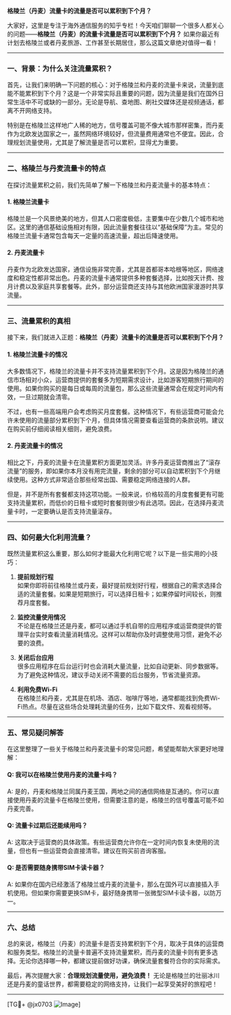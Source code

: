 **格陵兰（丹麦）流量卡的流量是否可以累积到下个月？**

大家好，这里是专注于海外通信服务的知乎专栏！今天咱们聊聊一个很多人都关心的问题——**格陵兰（丹麦）的流量卡流量是否可以累积到下个月？** 如果你最近有计划去格陵兰或者丹麦旅游、工作甚至长期居住，那么这篇文章绝对值得一看！

---

### 一、背景：为什么关注流量累积？

首先，让我们来明确一下问题的核心：对于格陵兰和丹麦的流量卡来说，流量到底能不能累积到下个月？这是一个非常实际且重要的问题，因为流量是我们在国外日常生活中不可或缺的一部分。无论是导航、查地图、刷社交媒体还是视频通话，都离不开网络支持。

特别是在格陵兰这样地广人稀的地方，信号覆盖可能不像大城市那样密集，而丹麦作为北欧发达国家之一，虽然网络环境较好，但流量费用通常也不便宜。因此，合理规划流量使用，尤其是了解流量是否可以累积，显得尤为重要。

---

### 二、格陵兰与丹麦流量卡的特点

在探讨流量累积之前，我们先简单了解一下格陵兰和丹麦流量卡的基本特点：

#### 1. **格陵兰流量卡**
格陵兰是一个风景绝美的地方，但其人口密度极低，主要集中在少数几个城市和地区。这里的通信基础设施相对有限，因此流量套餐往往以“基础保障”为主。常见的格陵兰流量卡通常包含每天一定量的高速流量，超出后降速使用。

#### 2. **丹麦流量卡**
丹麦作为北欧发达国家，通信设施非常完善，尤其是首都哥本哈根等地区，网络速度和稳定性都非常出色。丹麦的流量卡通常提供多种套餐选择，比如按天计费、按月计费以及家庭共享套餐等。此外，部分运营商还支持与其他欧洲国家漫游时共享流量。

---

### 三、流量累积的真相

接下来，我们就进入正题：**格陵兰（丹麦）流量卡的流量是否可以累积到下个月？**

#### 1. **格陵兰流量卡的情况**
大多数情况下，格陵兰的流量卡并不支持流量累积到下个月。这是因为格陵兰的通信市场相对小众，运营商提供的套餐多为短期需求设计，比如游客短期旅行期间的使用。如果你购买的是每日或每周的流量包，那么这些流量通常会在规定时间内有效，一旦过期就会清零。

不过，也有一些高端用户会考虑购买月度套餐。这种情况下，有些运营商可能会允许未使用的流量部分累积到下个月，但具体情况需要查看运营商的条款说明。建议在购买前仔细阅读相关细则，避免浪费。

#### 2. **丹麦流量卡的情况**
相比之下，丹麦的流量卡在流量累积方面更加灵活。许多丹麦运营商推出了“滚存流量”的服务，即如果你本月没有用完流量，剩余的部分可以自动累积到下个月继续使用。这种方式非常适合那些经常出国、需要稳定网络连接的人群。

但是，并不是所有套餐都支持这项功能。一般来说，价格较高的月度套餐更有可能支持流量累积，而低价的日租卡或短时套餐则很少有此选项。因此，在选择丹麦流量卡时，一定要确认是否支持流量滚存。

---

### 四、如何最大化利用流量？

既然流量累积这么重要，那么如何才能最大化利用它呢？以下是一些实用的小技巧：

1. **提前规划行程**  
   如果你即将前往格陵兰或丹麦，最好提前规划好行程，根据自己的需求选择合适的流量套餐。如果是短期旅行，可以选择日租卡；如果停留时间较长，则推荐月度套餐。

2. **监控流量使用情况**  
   不论是在格陵兰还是丹麦，都可以通过手机自带的应用程序或运营商提供的管理平台实时查看流量消耗情况。这样可以帮助你及时调整使用习惯，避免不必要的浪费。

3. **关闭后台应用**  
   很多应用程序在后台运行时也会消耗大量流量，比如自动更新、同步数据等。为了避免这种情况，建议手动关闭不需要的后台服务，节省流量资源。

4. **利用免费Wi-Fi**  
   在格陵兰和丹麦，尤其是在机场、酒店、咖啡厅等地，通常都能找到免费Wi-Fi热点。尽量在这些场合处理耗流量的任务，比如下载文件、观看视频等。

---

### 五、常见疑问解答

在这里整理了一些关于格陵兰和丹麦流量卡的常见问题，希望能帮助大家更好地理解：

#### Q: 我可以在格陵兰使用丹麦的流量卡吗？
A: 是的，丹麦和格陵兰同属丹麦王国，两地之间的通信网络是互通的。你可以直接使用丹麦的流量卡在格陵兰使用，但需要注意的是，格陵兰的信号覆盖可能不如丹麦完善。

#### Q: 流量卡过期后还能续用吗？
A: 这取决于运营商的具体政策。有些运营商允许你在一定时间内恢复未使用的流量，但也有一些运营商会直接清零。建议在购买前咨询客服。

#### Q: 是否需要随身携带SIM卡读卡器？
A: 如果你在国内已经激活了格陵兰或丹麦的流量卡，那么在国外可以直接插入手机使用。但如果你需要更换SIM卡，最好随身携带一张微型SIM卡读卡器，以防万一。

---

### 六、总结

总的来说，格陵兰（丹麦）的流量卡是否支持累积到下个月，取决于具体的运营商和服务类型。格陵兰的流量卡普遍不支持流量累积，而丹麦的流量卡则有更多选择。无论你选择哪一种，都建议提前做好功课，确保流量套餐符合你的实际需求。

最后，再次提醒大家：**合理规划流量使用，避免浪费！** 无论是格陵兰的壮丽冰川还是丹麦的童话世界，都需要稳定的网络支持，让我们一起享受美好的旅程吧！

---

[TG💪+ @jx0703 ![Image](https://github.com/user-attachments/assets/dbca1d08-cadb-493c-b0ec-ad6f7a83f270)]